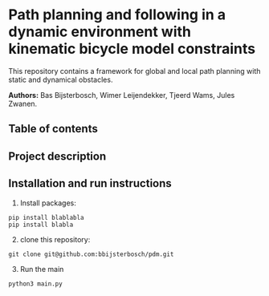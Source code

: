 # Path planning and following in a dynamic environment with kinematic bicycle model constraints

This repository contains a framework for global and local path planning with static and dynamical obstacles.

**Authors:** Bas Bijsterbosch, Wimer Leijendekker, Tjeerd Wams, Jules Zwanen.

## Table of contents

## Project description

## Installation and run instructions
1. Install packages:
```
pip install blablabla
pip install blabla
```
2. clone this repository:
```
git clone git@github.com:bbijsterbosch/pdm.git
```
3. Run the main
```
python3 main.py
```
